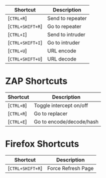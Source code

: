 | **Shortcut** | **Description** |
| --- | --- |
| \[`CTRL+R`\] | Send to repeater |
| \[`CTRL+SHIFT+R`\] | Go to repeater |
| \[`CTRL+I`\] | Send to intruder |
| \[`CTRL+SHIFT+I`\] | Go to intruder |
| \[`CTRL+U`\] | URL encode |
| \[`CTRL+SHIFT+U`\] | URL decode |

# ZAP Shortcuts

| **Shortcut** | **Description** |
| --- | --- |
| \[`CTRL+B`\] | Toggle intercept on/off |
| \[`CTRL+R`\] | Go to replacer |
| \[`CTRL+E`\] | Go to encode/decode/hash |

# Firefox Shortcuts

| **Shortcut** | **Description** |
| --- | --- |
| \[`CTRL+SHIFT+R`\] | Force Refresh Page |